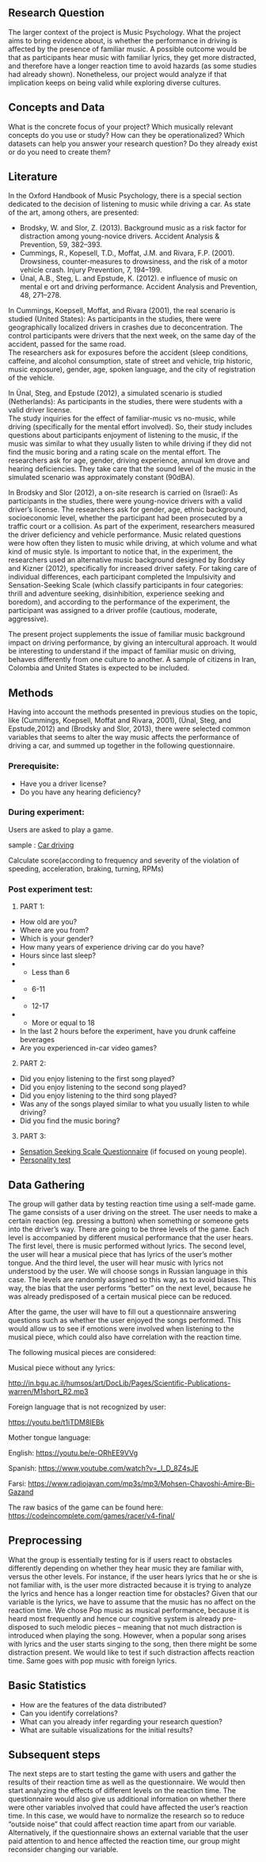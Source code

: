 ## Research Question
The larger context of the project is Music Psychology. What the project aims to bring evidence about, is whether the performance in driving is affected by the presence of familiar music. A possible outcome would be that as participants hear music with familiar lyrics, they get more distracted, and therefore have a longer reaction time to avoid hazards (as some studies had already shown). Nonetheless, our project would analyze if that implication keeps on being valid while exploring diverse cultures.
## Concepts and Data
What is the concrete focus of your project?
Which musically relevant concepts do you use or study?
How can they be operationalized?
Which datasets can help you answer your research question? 
Do they already exist or do you need to create them?
## Literature
In the Oxford Handbook of Music Psychology, there is a special section dedicated to the decision of listening to music while driving a car. As state of the art, among​ others, are presented: 
* Brodsky, W. and Slor, Z. (2013). Background music as a risk factor for distraction among
young-novice drivers. Accident Analysis & Prevention, 59, 382–393.
* Cummings, R., Kopesell, T.D., Moffat, J.M. and Rivara, F.P. (2001). Drowsiness, counter-measures
to drowsiness, and the risk of a motor vehicle crash. Injury Prevention, 7, 194–199.
* Ünal, A.B., Steg, L. and Epstude, K. (2012).  e influence of music on mental e ort and driving performance. Accident Analysis and Prevention, 48, 271–278.

In Cummings, Koepsell, Moffat, and Rivara (2001), the real scenario is studied (United States):
As participants in the studies, there were geographically localized drivers in crashes due to deconcentration. The control participants were drivers that the next week, on the same day of the accident, passed for the same road.  
The researchers ask for exposures before the accident (sleep conditions, caffeine, and alcohol consumption, state of street and vehicle, trip historic, music exposure), gender, age, spoken language, and the city of registration of the vehicle.

In Ünal, Steg, and Epstude (2012), a simulated scenario is studied (Netherlands):
As participants in the studies, there were students with a valid driver license.   
The study inquiries for the effect of familiar-music vs no-music, while driving (specifically for the mental effort involved). So, their study includes questions about participants enjoyment of listening to the music, if the music was similar to what they usually listen to while driving if they did not find the music boring and a rating scale on the mental effort. 
The researchers ask for age, gender, driving experience, annual km drove and hearing deficiencies. 
They take care that the sound level of the music in the simulated scenario was approximately constant (90dBA).

In Brodsky and Slor (2012), a on-site research is carried on (Israel):
As participants in the studies, there were young-novice drivers with a valid driver’s license.
The researchers ask for gender, age, ethnic background, socioeconomic level, whether the participant had been prosecuted by a traffic court or a collision.
As part of the experiment, researchers measured the driver deficiency and vehicle performance.
Music related questions were how often they listen to music while driving, at which volume and what kind of music style.
Is important to notice that, in the experiment, the researchers used an alternative music background designed by Bordsky and Kizner (2012), specifically for increased driver safety.
For taking care of individual differences, each participant completed the Impulsivity and Sensation-Seeking Scale (which classify participants in four categories: thrill and adventure seeking, disinhibition, experience seeking and boredom), and according to the performance of the experiment, the participant was assigned to a driver profile (cautious, moderate, aggressive).

The present project supplements the issue of familiar music background impact on driving performance, by giving an intercultural approach. It would be interesting to understand if the impact of familiar music on driving, behaves differently from one culture to another. A sample of citizens in Iran, Colombia and United States is expected to be included.

## Methods

Having into account the methods presented in previous studies on the topic, like (Cummings, Koepsell, Moffat and Rivara, 2001), (Ünal, Steg, and Epstude,2012) and (Brodsky and Slor, 2013), there were selected common variables that seems to alter the way music affects the performance of driving a car, and summed up together in the following questionnaire.

### Prerequisite:
* Have you a driver license?
* Do you have any hearing deficiency?

### During experiment:
Users are asked to play a game.

sample : [Car driving](https://codeincomplete.com/games/racer/v4-final/)

Calculate score(according to frequency and severity of the violation of speeding, acceleration, braking, turning, RPMs) 

### Post experiment test:
1. PART 1:
* How old are you?
* Where are you from?
* Which is your gender?
* How many years of experience driving car do you have?
* Hours since last sleep?
* * Less than 6
* * 6-11
* * 12-17
* * More or equal to 18
* In the last 2 hours before the experiment, have you drunk caffeine beverages 
* Are you experienced in-car video games?
2. PART 2:
* Did you enjoy listening to the first song played?
* Did you enjoy listening to the second song played?
* Did you enjoy listening to the third song played?
* Was any of the songs played similar to what you usually listen to while driving?
* Did you find the music boring?

3. PART 3:
* [Sensation Seeking Scale Questionnaire](http://www.emcdda.europa.eu/html.cfm/index86974EN.html ) (if focused on young people).
* [Personality test](https://discovermyprofile.com/miniIPIP/introduction.html)

## Data Gathering
The group will gather data by testing reaction time using a self-made game. The game consists of a user driving on the street. The user needs to make a certain reaction (eg. pressing a button) when something or someone gets into the driver’s way. 
There are going to be three levels of the game. Each level is accompanied by different musical performance that the user hears. The first level, there is music performed without lyrics. The second level, the user will hear a musical piece that has lyrics of the user’s mother tongue. And the third level, the user will hear music with lyrics not understood by the user. We will choose songs in Russian language in this case. The levels are randomly assigned so this way, as to avoid biases. This way, the bias that the user performs “better” on the next level, because he was already predisposed of a certain musical piece can be reduced. 

After the game, the user will have to fill out a questionnaire answering questions such as whether the user enjoyed the songs performed. This would allow us to see if emotions were involved when listening to the musical piece, which could also have correlation with the reaction time. 

The following musical pieces are considered:

Musical piece without any lyrics:

http://in.bgu.ac.il/humsos/art/DocLib/Pages/Scientific-Publications-warren/M1short_R2.mp3

Foreign language that is not recognized by user: 

https://youtu.be/t1iTDM8IEBk

Mother tongue language:

English: https://youtu.be/e-ORhEE9VVg

Spanish: https://www.youtube.com/watch?v=_I_D_8Z4sJE

Farsi: https://www.radiojavan.com/mp3s/mp3/Mohsen-Chavoshi-Amire-Bi-Gazand

The raw basics of the game can be found here:
https://codeincomplete.com/games/racer/v4-final/

## Preprocessing
What the group is essentially testing for is if users react to obstacles differently depending on whether they hear music they are familiar with, versus the other levels. For instance, if the user hears lyrics that he or she is not familiar with, is the user more distracted because it is trying to analyze the lyrics and hence has a longer reaction time for obstacles? 
Given that our variable is the lyrics, we have to assume that the music has no affect on the reaction time. We chose Pop music as musical performance, because it is heard most frequently and hence our cognitive system is already pre-disposed to such melodic pieces – meaning that not much distraction is introduced when playing the song. However, when a popular song arises with lyrics and the user starts singing to the song, then there might be some distraction present. We would like to test if such distraction affects reaction time. Same goes with pop music with foreign lyrics.
## Basic Statistics
* How are the features of the data distributed?
* Can you identify correlations?
* What can you already infer regarding your research question?
* What are suitable visualizations for the initial results?
## Subsequent steps
The next steps are to start testing the game with users and gather the results of their reaction time as well as the questionnaire. We would then start analyzing the effects of different levels on the reaction time. The questionnaire would also give us additional information on whether there were other variables involved that could have affected the user’s reaction time. In this case, we would have to normalize the research so to reduce “outside noise” that could affect reaction time apart from our variable.
Alternatively, if the questionnaire shows an external variable that the user paid attention to and hence affected the reaction time, our group might reconsider changing our variable. 

